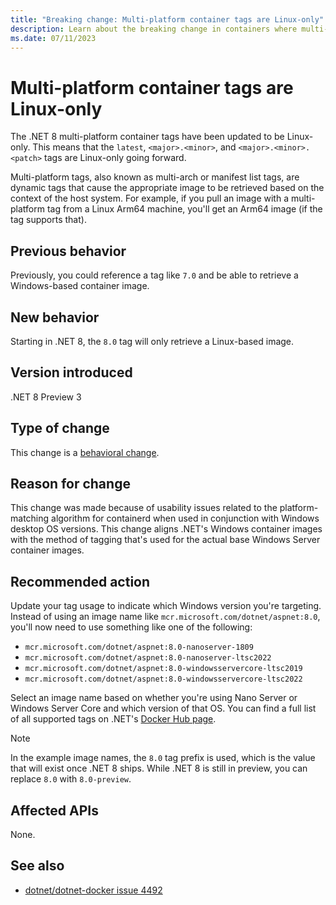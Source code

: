 ```yaml
---
title: "Breaking change: Multi-platform container tags are Linux-only"
description: Learn about the breaking change in containers where multi-platform container tags are now Linux-only.
ms.date: 07/11/2023
---
```

# Multi-platform container tags are Linux-only

The .NET 8 multi-platform container tags have been updated to be Linux-only. This means that the `latest`, `<major>.<minor>`, and `<major>.<minor>.<patch>` tags are Linux-only going forward.

Multi-platform tags, also known as multi-arch or manifest list tags, are dynamic tags that cause the appropriate image to be retrieved based on the context of the host system. For example, if you pull an image with a multi-platform tag from a Linux Arm64 machine, you'll get an Arm64 image (if the tag supports that).

## Previous behavior

Previously, you could reference a tag like `7.0` and be able to retrieve a Windows-based container image.

## New behavior

Starting in .NET 8, the `8.0` tag will only retrieve a Linux-based image.

## Version introduced

.NET 8 Preview 3

## Type of change

This change is a [behavioral change](../../categories.md#behavioral-change).

## Reason for change

This change was made because of usability issues related to the platform-matching algorithm for containerd when used in conjunction with Windows desktop OS versions. This change aligns .NET's Windows container images with the method of tagging that's used for the actual base Windows Server container images.

## Recommended action

Update your tag usage to indicate which Windows version you're targeting. Instead of using an image name like `mcr.microsoft.com/dotnet/aspnet:8.0`, you'll now need to use something like one of the following:

- `mcr.microsoft.com/dotnet/aspnet:8.0-nanoserver-1809`
- `mcr.microsoft.com/dotnet/aspnet:8.0-nanoserver-ltsc2022`
- `mcr.microsoft.com/dotnet/aspnet:8.0-windowsservercore-ltsc2019`
- `mcr.microsoft.com/dotnet/aspnet:8.0-windowsservercore-ltsc2022`

Select an image name based on whether you're using Nano Server or Windows Server Core and which version of that OS. You can find a full list of all supported tags on .NET's [Docker Hub page](https://hub.docker.com/_/microsoft-dotnet).

> [!NOTE]
> In the example image names, the `8.0` tag prefix is used, which is the value that will exist once .NET 8 ships. While .NET 8 is still in preview, you can replace `8.0` with `8.0-preview`.

## Affected APIs

None.

## See also

- [dotnet/dotnet-docker issue 4492](https://github.com/dotnet/dotnet-docker/issues/4492)
